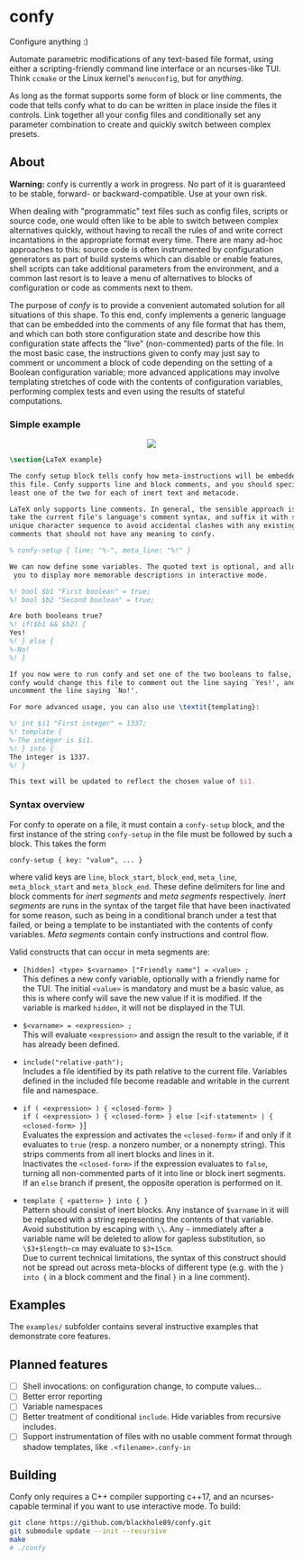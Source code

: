 # confy

Configure anything :)

Automate parametric modifications of any text-based file format, using either a scripting-friendly command line interface or an ncurses-like TUI. Think ``ccmake`` or the Linux kernel's `menuconfig`, but for *anything*.

As long as the format supports some form of block or line comments, the code that tells confy what to do can be written in place inside the files it controls. Link together all your config files and conditionally set any parameter combination to create and quickly switch between complex presets.

## About

**Warning:** confy is currently a work in progress. No part of it is guaranteed to be stable, forward- or backward-compatible. Use at your own risk.

When dealing with "programmatic" text files such as config files, scripts or source code, one would often like to be able to switch between complex alternatives quickly, without having to recall the rules of and write correct incantations in the appropriate format every time.
There are many ad-hoc approaches to this: 
source code is often instrumented by configuration generators as part of build systems which can disable or enable features, shell scripts can take additional parameters from the environment, and a common last resort is to leave a menu of alternatives to blocks of configuration or code as comments next to them.

The purpose of *confy* is to provide a convenient automated solution for all situations of this shape. To this end, confy implements a generic language that can be embedded into the comments of any file format that has them, and which can both store configuration state and describe how this configuration state affects the "live" (non-commented) parts of the file.
In the most basic case, the instructions given to confy may just say to comment or uncomment a block of code depending on the setting of a Boolean configuration variable; more advanced applications may involve templating stretches of code with the contents of configuration variables, performing complex tests and even using the results of stateful computations.

### Simple example

<p align="center"><a href="https://asciinema.org/a/mnMnqEqKpg3CEmekumq78zP9a" target="_blank"><img src="https://asciinema.org/a/mnMnqEqKpg3CEmekumq78zP9a.svg?a" /></a>
</p>

```latex
\section{LaTeX example}

The confy setup block tells confy how meta-instructions will be embedded in 
this file. Confy supports line and block comments, and you should specify at
least one of the two for each of inert text and metacode. 

LaTeX only supports line comments. In general, the sensible approach is to
take the current file's language's comment syntax, and suffix it with some
unique character sequence to avoid accidental clashes with any existing
comments that should not have any meaning to confy.

% confy-setup { line: "%-", meta_line: "%!" }

We can now define some variables. The quoted text is optional, and allows
 you to display more memorable descriptions in interactive mode.

%! bool $b1 "First boolean" = true;
%! bool $b2 "Second boolean" = true;

Are both booleans true?
%! if($b1 && $b2) {
Yes!
%! } else {
%-No!
%! }

If you now were to run confy and set one of the two booleans to false, 
confy would change this file to comment out the line saying `Yes!', and
uncomment the line saying `No!'.

For more advanced usage, you can also use \textit{templating}:

%! int $i1 "First integer" = 1337;
%! template {
%-The integer is $i1.
%! } into {
The integer is 1337.
%! }

This text will be updated to reflect the chosen value of $i1.
```

### Syntax overview

For confy to operate on a file, it must contain a `confy-setup` block, and the first instance of the string `confy-setup` in the file must be followed by such a block.
This takes the form
```
confy-setup { key: "value", ... }
```
where valid keys are `line`, `block_start`, `block_end`, `meta_line`, `meta_block_start` and `meta_block_end`. These define delimiters for line and block comments for *inert segments* and *meta segments* respectively. *Inert segments* are runs in the syntax of the target file that have been inactivated for some reason, such as being in a conditional branch under a test that failed, or being a template to be instantiated with the contents of confy variables. *Meta segments* contain confy instructions and control flow.

Valid constructs that can occur in meta segments are:

* `[hidden] <type> $<varname> ["Friendly name"] = <value> ;`  
This defines a new confy variable, optionally with a friendly name for the TUI.
The initial `<value>` is mandatory and must be a basic value, as this is where confy will save the new value if it is modified.
 If the variable is marked `hidden`, it will not be displayed in the TUI.

* `$<varname> = <expression> ;`  
This will evaluate `<expression>` and assign the result to the variable, if it has already been defined.

* `include("relative-path");`  
Includes a file identified by its path relative to the current file. Variables defined in the included file become readable and writable in the current file and namespace.

* `if ( <expression> ) { <closed-form> } `  
`if ( <expression> ) { <closed-form> } else [<if-statement> | { <closed-form> }`]  
Evaluates the expression and activates the `<closed-form>` if and only if it evaluates to `true` (resp. a nonzero number, or a nonempty string). This strips comments from all inert blocks and lines in it.  
Inactivates the `<closed-form>` if the expression evaluates to `false`, turning all non-commented parts of it into line or block inert segments.  
If an `else` branch if present, the opposite operation is performed on it.

* `template { <pattern> } into { }`  
Pattern should consist of inert blocks. Any instance of `$varname` in it will be replaced with a string representing the contents of that variable. Avoid substitution by escaping with `\\`. Any `~` immediately after a variable name will be deleted to allow for gapless substitution, so `\$3+$length~cm` may evaluate to `$3+15cm`.  
Due to current technical limitations, the syntax of this construct should not be spread out across meta-blocks of different type (e.g. with the `} into {` in a block comment and the final `}` in a line comment).

## Examples

The `examples/` subfolder contains several instructive examples that demonstrate core features.

## Planned features

* [ ] Shell invocations: on configuration change, to compute values...
* [ ] Better error reporting
* [ ] Variable namespaces
* [ ] Better treatment of conditional `include`. Hide variables from recursive includes.
* [ ] Support instrumentation of files with no usable comment format through shadow templates, like `.<filename>.confy-in`

## Building
Confy only requires a C++ compiler supporting c++17, and an ncurses-capable terminal if you want to use interactive mode. To build:
```bash
git clone https://github.com/blackhole89/confy.git
git submodule update --init --recursive
make
# ./confy
```

